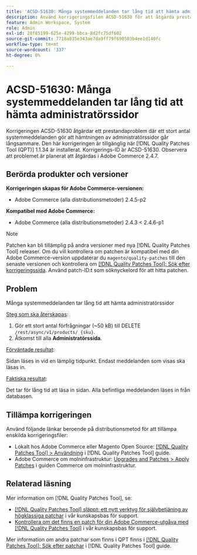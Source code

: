 ```yaml
---
title: 'ACSD-51630: Många systemmeddelanden tar lång tid att hämta administratörssidor'
description: Använd korrigeringsfilen ACSD-51630 för att åtgärda prestandaproblem i Adobe Commerce där en stor mängd systemmeddelanden gör att det går långsammare att hämta administratörssidor.
feature: Admin Workspace, System
role: Admin
exl-id: 28f85199-625e-4299-bbca-8d2fc75df602
source-git-commit: 7718a835e343ae7da9ff79f690503b4ee1d140fc
workflow-type: tm+mt
source-wordcount: '337'
ht-degree: 0%

---
```


# ACSD-51630: Många systemmeddelanden tar lång tid att hämta administratörssidor

Korrigeringen ACSD-51630 åtgärdar ett prestandaproblem där ett stort antal systemmeddelanden gör att hämtningen av administratörssidor går långsammare. Den här korrigeringen är tillgänglig när [!DNL Quality Patches Tool (QPT)] 1.1.34 är installerat. Korrigerings-ID är ACSD-51630. Observera att problemet är planerat att åtgärdas i Adobe Commerce 2.4.7.

## Berörda produkter och versioner

**Korrigeringen skapas för Adobe Commerce-versionen:**

* Adobe Commerce (alla distributionsmetoder) 2.4.5-p2

**Kompatibel med Adobe Commerce:**

* Adobe Commerce (alla distributionsmetoder) 2.4.3 &lt; 2.4.6-p1

>[!NOTE]
>
>Patchen kan bli tillämplig på andra versioner med nya [!DNL Quality Patches Tool] releaser. Om du vill kontrollera om patchen är kompatibel med din Adobe Commerce-version uppdaterar du `magento/quality-patches` till den senaste versionen och kontrollera om [[!DNL Quality Patches Tool]: Sök efter korrigeringssida](https://experienceleague.adobe.com/tools/commerce-quality-patches/index.html). Använd patch-ID:t som söknyckelord för att hitta patchen.

## Problem

Många systemmeddelanden tar lång tid att hämta administratörssidor

<u>Steg som ska återskapas</u>:

1. Gör ett stort antal förfrågningar (~50 kB) till DELETE `/rest/async/v1/products/ {sku}`.
1. Åtkomst till alla **Administratörssida**.

<u>Förväntade resultat</u>:

Sidan läses in vid en lämplig tidpunkt. Endast meddelanden som visas ska läsas in.

<u>Faktiska resultat</u>:

Det tar för lång tid att läsa in sidan. Alla befintliga meddelanden läses in från databasen.

## Tillämpa korrigeringen

Använd följande länkar beroende på distributionsmetod för att tillämpa enskilda korrigeringsfiler:

* Lokalt hos Adobe Commerce eller Magento Open Source: [[!DNL Quality Patches Tool] > Användning](https://experienceleague.adobe.com/docs/commerce-operations/tools/quality-patches-tool/usage.html) i [!DNL Quality Patches Tool] guide.
* Adobe Commerce om molninfrastruktur: [Upgrades and Patches > Apply Patches](https://experienceleague.adobe.com/docs/commerce-cloud-service/user-guide/develop/upgrade/apply-patches.html) i guiden Commerce om molninfrastruktur.

## Relaterad läsning

Mer information om [!DNL Quality Patches Tool], se:

* [[!DNL Quality Patches Tool] släppt: ett nytt verktyg för självbetjäning av högklassiga patchar](/help/announcements/adobe-commerce-announcements/magento-quality-patches-released-new-tool-to-self-serve-quality-patches.md) i vår kunskapsbas för support.
* [Kontrollera om det finns en patch för din Adobe Commerce-utgåva med [!DNL Quality Patches Tool]](/help/support-tools/patches-available-in-qpt-tool/check-patch-for-magento-issue-with-magento-quality-patches.md) i vår kunskapsbas för support.

Mer information om andra patchar som finns i QPT finns i [[!DNL Quality Patches Tool]: Sök efter patchar](https://experienceleague.adobe.com/tools/commerce-quality-patches/index.html) i [!DNL Quality Patches Tool] guide.
